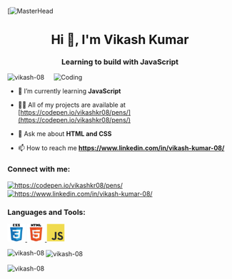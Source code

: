 [![MasterHead](https://t4.ftcdn.net/jpg/04/63/02/53/360_F_463025395_cbELweZtUMu0xg9Mb2sx3hNujIkXI12w.jpg)
<h1 align="center">Hi 👋, I'm Vikash Kumar</h1>
<h3 align="center">Learning to build with JavaScript</h3>
<img align="right" alt="Coding" width="400" src="https://codersboot.com/wp-content/uploads/2022/01/39998-web-development.gif">
<p align="left"> <img src="https://komarev.com/ghpvc/?username=vikash-08&label=Profile%20views&color=0e75b6&style=flat" alt="vikash-08" /> </p>

- 🌱 I’m currently learning **JavaScript**

- 👨‍💻 All of my projects are available at [https://codepen.io/vikashkr08/pens/](https://codepen.io/vikashkr08/pens/)

- 💬 Ask me about **HTML and CSS**

- 📫 How to reach me **https://www.linkedin.com/in/vikash-kumar-08/**

<h3 align="left">Connect with me:</h3>
<p align="left">
<a href="https://codepen.io/https://codepen.io/vikashkr08/pens/" target="blank"><img align="center" src="https://raw.githubusercontent.com/rahuldkjain/github-profile-readme-generator/master/src/images/icons/Social/codepen.svg" alt="https://codepen.io/vikashkr08/pens/" height="30" width="40" /></a>
<a href="https://linkedin.com/in/https://www.linkedin.com/in/vikash-kumar-08/" target="blank"><img align="center" src="https://raw.githubusercontent.com/rahuldkjain/github-profile-readme-generator/master/src/images/icons/Social/linked-in-alt.svg" alt="https://www.linkedin.com/in/vikash-kumar-08/" height="30" width="40" /></a>
</p>

<h3 align="left">Languages and Tools:</h3>
<p align="left"> <a href="https://www.w3schools.com/css/" target="_blank" rel="noreferrer"> <img src="https://raw.githubusercontent.com/devicons/devicon/master/icons/css3/css3-original-wordmark.svg" alt="css3" width="40" height="40"/> </a> <a href="https://www.w3.org/html/" target="_blank" rel="noreferrer"> <img src="https://raw.githubusercontent.com/devicons/devicon/master/icons/html5/html5-original-wordmark.svg" alt="html5" width="40" height="40"/> </a> <a href="https://developer.mozilla.org/en-US/docs/Web/JavaScript" target="_blank" rel="noreferrer"> <img src="https://raw.githubusercontent.com/devicons/devicon/master/icons/javascript/javascript-original.svg" alt="javascript" width="40" height="40"/> </a> </p>

<p><img align="left" src="https://github-readme-stats.vercel.app/api/top-langs?username=vikash-08&show_icons=true&locale=en&layout=compact" alt="vikash-08" /></p>

<p>&nbsp;<img align="center" src="https://github-readme-stats.vercel.app/api?username=vikash-08&show_icons=true&locale=en" alt="vikash-08" /></p>

<p><img align="center" src="https://github-readme-streak-stats.herokuapp.com/?user=vikash-08&" alt="vikash-08" /></p>
